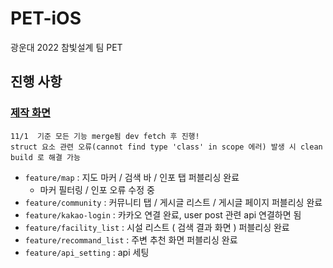 # PET-iOS
광운대 2022 참빛설계 팀 PET

## 진행 사항

### [제작 화면](https://hip-armchair-a2c.notion.site/3f17453789cb43fc8ec5ca06d9ccb9a6)

```
11/1  기준 모든 기능 merge됨 dev fetch 후 진행!
struct 요소 관련 오류(cannot find type 'class' in scope 에러) 발생 시 clean build 로 해결 가능
```

- `feature/map` : 지도 마커 / 검색 바 / 인포 탭 퍼블리싱 완료
  - 마커 필터링 / 인포 오류 수정 중
- `feature/community` : 커뮤니티 탭 / 게시글 리스트 / 게시글 페이지 퍼블리싱 완료
- `feature/kakao-login` : 카카오 연결 완료, user post 관련 api 연결하면 됨
- `feature/facility_list` : 시설 리스트 ( 검색 결과 화면 ) 퍼블리싱 완료
- `feature/recommand_list` : 주변 추천 화면 퍼블리싱 완료
- `feature/api_setting` : api 세팅
